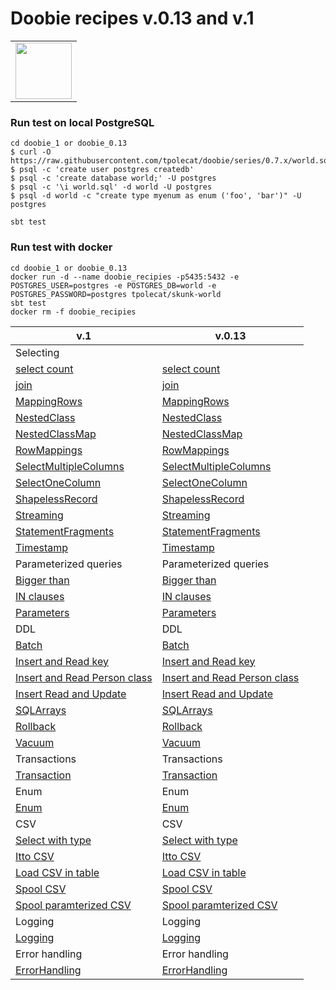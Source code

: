 # Doobie recipes v.0.13 and v.1
  
<table>      
<td align="left">  
<a href="https://tpolecat.github.io/doobie/docs/01-Introduction.html">      
    <img src="https://cdn.rawgit.com/tpolecat/doobie/series/0.5.x/doobie_logo.svg" width="90">
</a>  
</td>      
</table>

### Run test on local PostgreSQL

```
cd doobie_1 or doobie_0.13
$ curl -O https://raw.githubusercontent.com/tpolecat/doobie/series/0.7.x/world.sql
$ psql -c 'create user postgres createdb'
$ psql -c 'create database world;' -U postgres
$ psql -c '\i world.sql' -d world -U postgres
$ psql -d world -c "create type myenum as enum ('foo', 'bar')" -U postgres

sbt test
```

### Run test with docker
```
cd doobie_1 or doobie_0.13
docker run -d --name doobie_recipies -p5435:5432 -e POSTGRES_USER=postgres -e POSTGRES_DB=world -e POSTGRES_PASSWORD=postgres tpolecat/skunk-world
sbt test
docker rm -f doobie_recipies

```

| v.1                                                                                                                                          | v.0.13                                                                                                                                          |
|----------------------------------------------------------------------------------------------------------------------------------------------|-------------------------------------------------------------------------------------------------------------------------------------------------|
| Selecting                                                                                                                                    |
| [select count](https://github.com/gekomad/doobie-recipes/blob/master/doobie_1/src/test/scala/selecting/Count.scala)                          | [select count](https://github.com/gekomad/doobie-recipes/blob/master/doobie_0.13/src/test/scala/selecting/Count.scala)                          |
| [join](https://github.com/gekomad/doobie-recipes/blob/master/doobie_1/src/test/scala/selecting/Join.scala)                                   | [join](https://github.com/gekomad/doobie-recipes/blob/master/doobie_0.13/src/test/scala/selecting/Join.scala)                                   |
| [MappingRows](https://github.com/gekomad/doobie-recipes/blob/master/doobie_1/src/test/scala/selecting/MappingRows.scala)                     | [MappingRows](https://github.com/gekomad/doobie-recipes/blob/master/doobie_0.13/src/test/scala/selecting/MappingRows.scala)                     |
| [NestedClass](https://github.com/gekomad/doobie-recipes/blob/master/doobie_1/src/test/scala/selecting/NestedClass.scala)                     | [NestedClass](https://github.com/gekomad/doobie-recipes/blob/master/doobie_0.13/src/test/scala/selecting/NestedClass.scala)                     |
| [NestedClassMap](https://github.com/gekomad/doobie-recipes/blob/master/doobie_1/src/test/scala/selecting/NestedClassMap.scala)               | [NestedClassMap](https://github.com/gekomad/doobie-recipes/blob/master/doobie_0.13/src/test/scala/selecting/NestedClassMap.scala)                  |[NestedClassMap](https://github.com/gekomad/doobie-recipes/blob/master/doobie_0.13/src/test/scala/selecting/NestedClassMap.scala)|d|
| [RowMappings](https://github.com/gekomad/doobie-recipes/blob/master/doobie_1/src/test/scala/selecting/RowMappings.scala)                     | [RowMappings](https://github.com/gekomad/doobie-recipes/blob/master/doobie_0.13/src/test/scala/selecting/RowMappings.scala)                     |
| [SelectMultipleColumns](https://github.com/gekomad/doobie-recipes/blob/master/doobie_1/src/test/scala/selecting/SelectMultipleColumns.scala) | [SelectMultipleColumns](https://github.com/gekomad/doobie-recipes/blob/master/doobie_0.13/src/test/scala/selecting/SelectMultipleColumns.scala) |
| [SelectOneColumn](https://github.com/gekomad/doobie-recipes/blob/master/doobie_1/src/test/scala/selecting/SelectOneColumn.scala)             | [SelectOneColumn](https://github.com/gekomad/doobie-recipes/blob/master/doobie_0.13/src/test/scala/selecting/SelectOneColumn.scala)             |
| [ShapelessRecord](https://github.com/gekomad/doobie-recipes/blob/master/doobie_1/src/test/scala/selecting/ShapelessRecord.scala)             | [ShapelessRecord](https://github.com/gekomad/doobie-recipes/blob/master/doobie_0.13/src/test/scala/selecting/ShapelessRecord.scala)             |
| [Streaming](https://github.com/gekomad/doobie-recipes/blob/master/doobie_1/src/test/scala/selecting/Streaming.scala)                         | [Streaming](https://github.com/gekomad/doobie-recipes/blob/master/doobie_0.13/src/test/scala/selecting/Streaming.scala)                         |
| [StatementFragments](https://github.com/gekomad/doobie-recipes/blob/master/doobie_1/src/test/scala/selecting/StatementFragments.scala)       | [StatementFragments](https://github.com/gekomad/doobie-recipes/blob/master/doobie_0.13/src/test/scala/selecting/StatementFragments.scala)       |
| [Timestamp](https://github.com/gekomad/doobie-recipes/blob/master/doobie_1/src/test/scala/selecting/Timestamp.scala)                         | [Timestamp](https://github.com/gekomad/doobie-recipes/blob/master/doobie_0.13/src/test/scala/selecting/Timestamp.scala)                         |
| Parameterized queries                                                                                                                        | Parameterized queries                                                                                                                           |
| [Bigger than](https://github.com/gekomad/doobie-recipes/blob/master/doobie_1/src/test/scala/parameterizedQueries/BiggerThan.scala)           | [Bigger than](https://github.com/gekomad/doobie-recipes/blob/master/doobie_0.13/src/test/scala/parameterizedQueries/BiggerThan.scala)           |
| [IN clauses](https://github.com/gekomad/doobie-recipes/blob/master/doobie_1/src/test/scala/parameterizedQueries/INClauses.scala)             | [IN clauses](https://github.com/gekomad/doobie-recipes/blob/master/doobie_0.13/src/test/scala/parameterizedQueries/INClauses.scala)             |
| [Parameters](https://github.com/gekomad/doobie-recipes/blob/master/doobie_1/src/test/scala/parameterizedQueries/Parameters.scala)            | [Parameters](https://github.com/gekomad/doobie-recipes/blob/master/doobie_0.13/src/test/scala/parameterizedQueries/Parameters.scala)            |
| DDL                                                                                                                                          | DDL                                                                                                                                             |
| [Batch](https://github.com/gekomad/doobie-recipes/blob/master/doobie_1/src/test/scala/ddl/Batch.scala)                                       | [Batch](https://github.com/gekomad/doobie-recipes/blob/master/doobie_0.13/src/test/scala/ddl/Batch.scala)                                       |
| [Insert and Read key](https://github.com/gekomad/doobie-recipes/blob/master/doobie_1/src/test/scala/ddl/InsertReadKey.scala)                 | [Insert and Read key](https://github.com/gekomad/doobie-recipes/blob/master/doobie_0.13/src/test/scala/ddl/InsertReadKey.scala)                 |
| [Insert and Read Person class](https://github.com/gekomad/doobie-recipes/blob/master/doobie_1/src/test/scala/ddl/InsertReadPerson.scala)     | [Insert and Read Person class](https://github.com/gekomad/doobie-recipes/blob/master/doobie_0.13/src/test/scala/ddl/InsertReadPerson.scala)     |
| [Insert Read and Update](https://github.com/gekomad/doobie-recipes/blob/master/doobie_1/src/test/scala/ddl/InsertReadUpdate.scala)           | [Insert Read and Update](https://github.com/gekomad/doobie-recipes/blob/master/doobie_0.13/src/test/scala/ddl/InsertReadUpdate.scala)           |
| [SQLArrays](https://github.com/gekomad/doobie-recipes/blob/master/doobie_1/src/test/scala/ddl/SQLArrays.scala)                               | [SQLArrays](https://github.com/gekomad/doobie-recipes/blob/master/doobie_0.13/src/test/scala/ddl/SQLArrays.scala)                               |
| [Rollback](https://github.com/gekomad/doobie-recipes/blob/master/doobie_1/src/test/scala/ddl/Rollback.scala)                                 | [Rollback](https://github.com/gekomad/doobie-recipes/blob/master/doobie_0.13/src/test/scala/ddl/Rollback.scala)                                 |
| [Vacuum](https://github.com/gekomad/doobie-recipes/blob/master/doobie_1/src/test/scala/ddl/Vacuum.scala)                                     | [Vacuum](https://github.com/gekomad/doobie-recipes/blob/master/doobie_0.13/src/test/scala/ddl/Vacuum.scala)                                     |
| Transactions                                                                                                                                 | Transactions                                                                                                                                    |
| [Transaction](https://github.com/gekomad/doobie-recipes/blob/master/doobie_1/src/test/scala/Transaction.scala)                               | [Transaction](https://github.com/gekomad/doobie-recipes/blob/master/doobie_0.13/src/test/scala/Transaction.scala)                               |
| Enum                                                                                                                                         | Enum                                                                                                                                            |
| [Enum](https://github.com/gekomad/doobie-recipes/blob/master/doobie_1/src/test/scala/Enum.scala)                                             | [Enum](https://github.com/gekomad/doobie-recipes/blob/master/doobie_0.13/src/test/scala/Enum.scala)                                             |
| CSV                                                                                                                                          | CSV                                                                                                                                             |
| [Select with type](https://github.com/gekomad/doobie-recipes/blob/master/doobie_1/src/test/scala/csv/GenericSelect.scala)                    | [Select with type](https://github.com/gekomad/doobie-recipes/blob/master/doobie_0.13/src/test/scala/csv/GenericSelect.scala)                    |
| [Itto CSV](https://github.com/gekomad/doobie-recipes/blob/master/doobie_1/src/test/scala/csv/IttoCSV.scala)                                  | [Itto CSV](https://github.com/gekomad/doobie-recipes/blob/master/doobie_0.13/src/test/scala/csv/IttoCSV.scala)                                  |
| [Load CSV in table](https://github.com/gekomad/doobie-recipes/blob/master/doobie_1/src/test/scala/csv/LoadCSV.scala)                         | [Load CSV in table](https://github.com/gekomad/doobie-recipes/blob/master/doobie_0.13/src/test/scala/csv/LoadCSV.scala)                         |
| [Spool CSV](https://github.com/gekomad/doobie-recipes/blob/master/doobie_1/src/test/scala/csv/SpoolCSV.scala)                                | [Spool CSV](https://github.com/gekomad/doobie-recipes/blob/master/doobie_0.13/src/test/scala/csv/SpoolCSV.scala)                                |
| [Spool paramterized CSV](https://github.com/gekomad/doobie-recipes/blob/master/doobie_1/src/test/scala/csv/SpoolParameterized.scala)         | [Spool paramterized CSV](https://github.com/gekomad/doobie-recipes/blob/master/doobie_0.13/src/test/scala/csv/SpoolParameterized.scala)         |
| Logging                                                                                                                                      | Logging                                                                                                                                         |
| [Logging](https://github.com/gekomad/doobie-recipes/blob/master/doobie_1/src/test/scala/Logging.scala)                                       | [Logging](https://github.com/gekomad/doobie-recipes/blob/master/doobie_0.13/src/test/scala/Logging.scala)                                       |
| Error handling                                                                                                                               | Error handling                                                                                                                                  |
| [ErrorHandling](https://github.com/gekomad/doobie-recipes/blob/master/doobie_1/src/test/scala/ErrorHandling.scala)                           | [ErrorHandling](https://github.com/gekomad/doobie-recipes/blob/master/doobie_0.13/src/test/scala/ErrorHandling.scala)                           |
                                                                                                                                                                  
